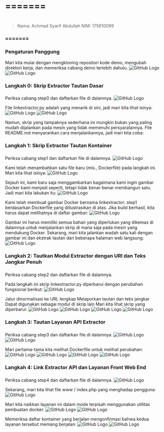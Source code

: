 # ======= <h1>
> Nama: Achmad Syarif Abdullah
> NIM: 175610099
### ======= <h3>

### Pengaturan Panggung
Mari kita mulai dengan mengkloning repositori kode demo, mengubah direktori kerja, dan memeriksa cabang demo terlebih dahulu.
    ![GitHub Logo](/minggu-11/Gambar/1.PNG)
    ![GitHub Logo](/minggu-11/Gambar/2.PNG)
### Langkah 0: Skrip Extractor Tautan Dasar <h3>
Periksa cabang step0 dan daftarkan file di dalamnya.
    ![GitHub Logo](/minggu-11/Gambar/3.PNG)

File linkextractor.py adalah yang menarik di sini, jadi mari kita lihat isinya:
    ![GitHub Logo](/minggu-11/Gambar/4.PNG)
    ![GitHub Logo](/minggu-11/Gambar/5.PNG)

Namun, skrip yang tampaknya sederhana ini mungkin bukan yang paling mudah dijalankan pada mesin yang tidak memenuhi persyaratannya. File README.md menyarankan cara menjalankannya, jadi mari kita coba:

### Langkah 1: Skrip Extractor Tautan Kontainer <h3>
Periksa cabang step1 dan daftarkan file di dalamnya.
    ![GitHub Logo](/minggu-11/Gambar/6.PNG)

Kami telah menambahkan satu file baru (mis., Dockerfile) pada langkah ini. Mari kita lihat isinya:
    ![GitHub Logo](/minggu-11/Gambar/7.PNG)

Sejauh ini, kami baru saja menggambarkan bagaimana kami ingin gambar Docker kami menjadi seperti, tetapi tidak benar-benar membangun satu. Jadi mari kita lakukan itu:
    ![GitHub Logo](/minggu-11/Gambar/8.PNG)

Kami telah membuat gambar Docker bernama linkextractor: step1 berdasarkan Dockerfile yang diilustrasikan di atas. Jika build berhasil, kita harus dapat melihatnya di daftar gambar:
    ![GitHub Logo](/minggu-11/Gambar/9.PNG)

Gambar ini harus memiliki semua bahan yang diperlukan yang dikemas di dalamnya untuk menjalankan skrip di mana saja pada mesin yang mendukung Docker. Sekarang, mari kita jalankan wadah satu kali dengan gambar ini dan ekstrak tautan dari beberapa halaman web langsung:
    ![GitHub Logo](/minggu-11/Gambar/10.PNG)

### Langkah 2: Tautkan Modul Extractor dengan URI dan Teks Jangkar Penuh <h3>
Periksa cabang step2 dan daftarkan file di dalamnya.

Pada langkah ini skrip linkextractor.py diperbarui dengan perubahan fungsional berikut:
    ![GitHub Logo](/minggu-11/Gambar/11.PNG)

Jalur dinormalisasi ke URL lengkap
Melaporkan tautan dan teks jangkar
Dapat digunakan sebagai modul di skrip lain
Mari kita lihat skrip yang diperbarui:
    ![GitHub Logo](/minggu-11/Gambar/12.PNG)
    ![GitHub Logo](/minggu-11/Gambar/13.PNG)
    ![GitHub Logo](/minggu-11/Gambar/14.PNG)
    ![GitHub Logo](/minggu-11/Gambar/15.PNG)

### Langkah 3: Tautan Layanan API Extractor <h3>
Periksa cabang step3 dan daftarkan file di dalamnya.
    ![GitHub Logo](/minggu-11/Gambar/16.PNG)
    ![GitHub Logo](/minggu-11/Gambar/17.PNG)

Mari pertama-tama kita melihat Dockerfile untuk melihat perubahan:
    ![GitHub Logo](/minggu-11/Gambar/18.PNG)
    ![GitHub Logo](/minggu-11/Gambar/19.PNG)
    ![GitHub Logo](/minggu-11/Gambar/20.PNG)
    ![GitHub Logo](/minggu-11/Gambar/21.PNG)

### Langkah 4: Link Extractor API dan Layanan Front Web End <h3>
Periksa cabang step4 dan daftarkan file di dalamnya.
    ![GitHub Logo](/minggu-11/Gambar/22.PNG)

Sekarang, mari kita lihat file www / index.php yang menghadap pengguna:
    ![GitHub Logo](/minggu-11/Gambar/23.PNG)

Mari kita naikkan layanan ini dalam mode terpisah menggunakan utilitas pembuatan docker:
    ![GitHub Logo](/minggu-11/Gambar/24.PNG)
    ![GitHub Logo](/minggu-11/Gambar/25.PNG)

Memeriksa daftar kontainer yang berjalan mengonfirmasi bahwa kedua layanan tersebut memang berjalan:
    ![GitHub Logo](/minggu-11/Gambar/26.PNG)
    ![GitHub Logo](/minggu-11/Gambar/27.PNG)